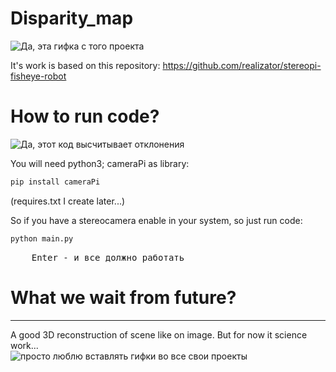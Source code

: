 # Disparity_map

![](https://miro.medium.com/max/640/1*B8XA5sXUeUSY26Kl1Y_dew.gif 'Да, эта гифка с того проекта')

It's work is based on this repository:
https://github.com/realizator/stereopi-fisheye-robot

# How to run code?
![](https://vision.middlebury.edu/stereo/data/scenes2001/data/anigif/reproj_inv/tsukuba_ri_b.gif 'Да, этот код высчитывает отклонения')

You will need python3; cameraPi as library:

```bash
pip install cameraPi

```

(requires.txt I create later...)

So if you have a stereocamera enable in your system, so just run code:

```bash
python main.py
```

<pre>
    <kbd>Enter</kbd> - и все должно работать
</pre> 

# What we wait from future?
------
A good 3D reconstruction of scene like on image. But for now it science work...   
![](https://thumbs.gfycat.com/RedImmenseCony-size_restricted.gif 'просто люблю вставлять гифки во все свои проекты')
